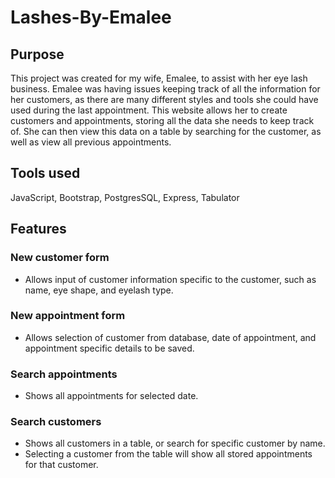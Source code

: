 # Lashes-By-Emalee

## Purpose
<p>This project was created for my wife, Emalee, to assist with her eye lash business. 
Emalee was having issues keeping track of all the information for her customers, as there are many different styles and tools she could have used during the last appointment.
This website allows her to create customers and appointments, storing all the data she needs to keep track of. 
She can then view this data on a table by searching for the customer, as well as view all previous appointments.</p>

## Tools used
JavaScript, Bootstrap, PostgresSQL, Express, Tabulator

## Features
### New customer form
* Allows input of customer information specific to the customer, such as name, eye shape, and eyelash type. 
### New appointment form
* Allows selection of customer from database, date of appointment, and appointment specific details to be saved.
### Search appointments
* Shows all appointments for selected date.
### Search customers
* Shows all customers in a table, or search for specific customer by name.
* Selecting a customer from the table will show all stored appointments for that customer. 
